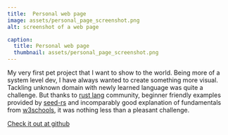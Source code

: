 ```yaml
---
title:  Personal web page
image: assets/personal_page_screenshot.png
alt: screenshot of a web page

caption:
  title: Personal web page
  thumbnail: assets/personal_page_screenshot.png
---
```


My very first pet project that I want to show to the world. Being more of a system level dev, I have always wanted to create something more visual. Tackling unknown domain with newly learned language was quite a challenge. But thanks to [rust lang](https://www.rust-lang.org/) community, beginner friendly examples provided by [seed-rs](https://seed-rs.org/) and incomparably good explanation of fundamentals from [w3schools](https://www.w3schools.com/), it was nothing less than a pleasant challenge.

[Check it out at github](https://github.com/damszew/damszew.github.io)
